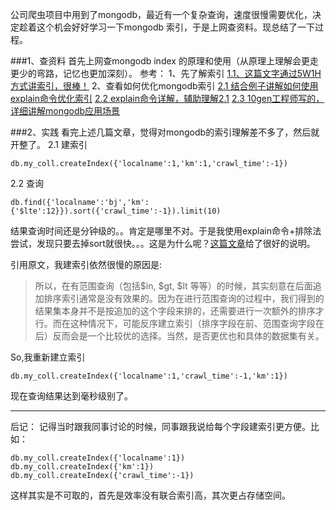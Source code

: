 公司爬虫项目中用到了mongodb，最近有一个复杂查询，速度很慢需要优化，决定趁着这个机会好好学习一下mongodb 索引，于是上网查资料。现总结了一下过程。

###1、查资料
首先上网查mongodb index 的原理和使用（从原理上理解会更走更少的弯路，记忆也更加深刻）。
参考：
1、先了解索引
[1.1、这篇文字通过5W1H方式讲索引，很棒！](http://www.ituring.com.cn/article/986)
2、查看如何优化mongodb索引
 [2.1 结合例子讲解如何使用explain命令优化索引](http://blog.csdn.net/defonds/article/details/51377815)
[2.2 explain命令详解，辅助理解2.1](http://itbilu.com/database/mongo/V1WFKy-Cl.html)
[2.3 10gen工程师写的，详细讲解mongodb应用场景](http://www.csdn.net/article/1970-01-01/2811690)

###2、实践
看完上述几篇文章，觉得对mongodb的索引理解差不多了，然后就开整了。
2.1 建索引
```
db.my_coll.createIndex({'localname':1,'km':1,'crawl_time':-1})
```
2.2 查询
```
db.find({'localname':'bj','km':{'$lte':12}}).sort({'crawl_time':-1}).limit(10)
```
结果查询时间还是分钟级的。。肯定是哪里不对。于是我使用explain命令+排除法尝试，发现只要去掉sort就很快。。。这是为什么呢？[这篇文章](http://blog.nosqlfan.com/html/4117.html)给了很好的说明。

引用原文，我建索引依然很慢的原因是:
>所以，在有范围查询（包括$in, $gt, $lt 等等）的时候，其实刻意在后面追加排序索引通常是没有效果的。因为在进行范围查询的过程中，我们得到的结果集本身并不是按追加的这个字段来排的，还需要进行一次额外的排序才行。而在这种情况下，可能反序建立索引（排序字段在前、范围查询字段在后）反而会是一个比较优的选择。当然，是否更优也和具体的数据集有关。

So,我重新建立索引
```
db.my_coll.createIndex({'localname':1,'crawl_time':-1,'km':1})
```

现在查询结果达到毫秒级别了。


***

后记：
记得当时跟我同事讨论的时候，同事跟我说给每个字段建索引更方便。比如：
```
db.my_coll.createIndex({'localname':1})
db.my_coll.createIndex({'km':1})
db.my_coll.createIndex({'crawl_time':-1})
```
这样其实是不可取的，首先是效率没有联合索引高，其次更占存储空间。


